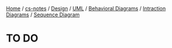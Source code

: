 [Home](https://mengxianbin.github.io) /
[cs-notes](https://mengxianbin.github.io/cs-notes/site) /
[Design](https://mengxianbin.github.io/cs-notes/site/Design) /
[UML](https://mengxianbin.github.io/cs-notes/site/Design/UML) /
[Behavioral Diagrams](https://mengxianbin.github.io/cs-notes/site/Design/UML/Behavioral%20Diagrams) /
[Intraction Diagrams](https://mengxianbin.github.io/cs-notes/site/Design/UML/Behavioral%20Diagrams/Intraction%20Diagrams) /
[Sequence Diagram](https://mengxianbin.github.io/cs-notes/site/Design/UML/Behavioral%20Diagrams/Intraction%20Diagrams/Sequence%20Diagram)

# TO DO
